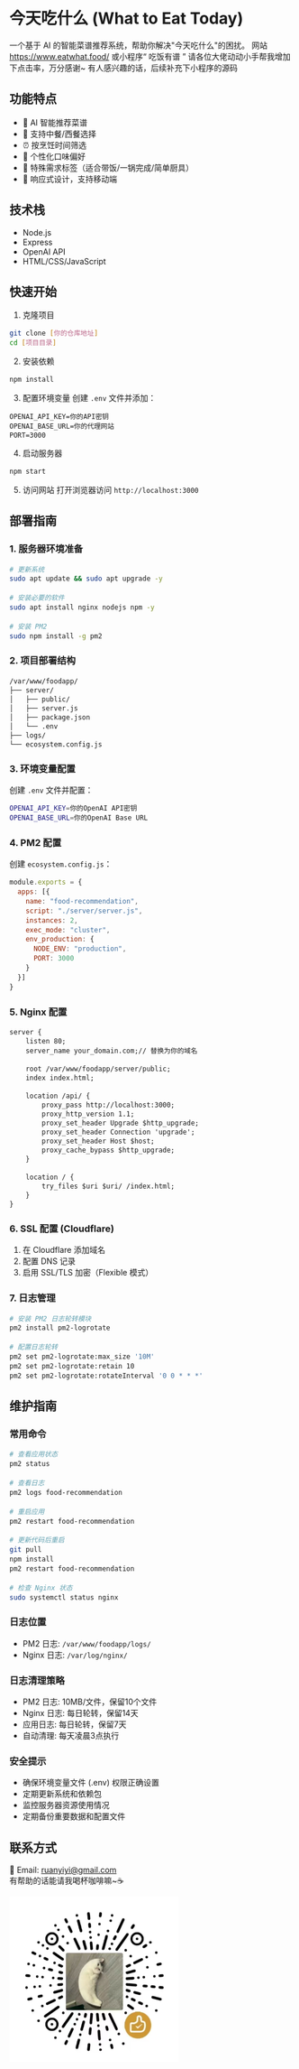 # 今天吃什么 (What to Eat Today)

一个基于 AI 的智能菜谱推荐系统，帮助你解决"今天吃什么"的困扰。 网站 https://www.eatwhat.food/ 或小程序“ 吃饭有谱 ” 请各位大佬动动小手帮我增加下点击率，万分感谢~ 有人感兴趣的话，后续补充下小程序的源码
## 功能特点

- 🤖 AI 智能推荐菜谱
- 🥘 支持中餐/西餐选择
- ⏰ 按烹饪时间筛选
- 🍜 个性化口味偏好
- 🍱 特殊需求标签（适合带饭/一锅完成/简单厨具）
- 📱 响应式设计，支持移动端

## 技术栈

- Node.js
- Express
- OpenAI API
- HTML/CSS/JavaScript

## 快速开始

1. 克隆项目
```bash
git clone [你的仓库地址]
cd [项目目录]
```

2. 安装依赖
```bash
npm install
```

3. 配置环境变量
创建 `.env` 文件并添加：
```
OPENAI_API_KEY=你的API密钥
OPENAI_BASE_URL=你的代理网站
PORT=3000
```

4. 启动服务器
```bash
npm start
```

5. 访问网站
打开浏览器访问 `http://localhost:3000`

## 部署指南

### 1. 服务器环境准备
```bash
# 更新系统
sudo apt update && sudo apt upgrade -y

# 安装必要的软件
sudo apt install nginx nodejs npm -y

# 安装 PM2
sudo npm install -g pm2
```

### 2. 项目部署结构
```
/var/www/foodapp/
├── server/
│   ├── public/
│   ├── server.js
│   ├── package.json
│   └── .env
├── logs/
└── ecosystem.config.js
```

### 3. 环境变量配置
创建 `.env` 文件并配置：
```bash
OPENAI_API_KEY=你的OpenAI API密钥
OPENAI_BASE_URL=你的OpenAI Base URL
```

### 4. PM2 配置
创建 `ecosystem.config.js`：
```javascript
module.exports = {
  apps: [{
    name: "food-recommendation",
    script: "./server/server.js",
    instances: 2,
    exec_mode: "cluster",
    env_production: {
      NODE_ENV: "production",
      PORT: 3000
    }
  }]
}
```

### 5. Nginx 配置
```nginx
server {
    listen 80;
    server_name your_domain.com;// 替换为你的域名
    
    root /var/www/foodapp/server/public;
    index index.html;

    location /api/ {
        proxy_pass http://localhost:3000;
        proxy_http_version 1.1;
        proxy_set_header Upgrade $http_upgrade;
        proxy_set_header Connection 'upgrade';
        proxy_set_header Host $host;
        proxy_cache_bypass $http_upgrade;
    }

    location / {
        try_files $uri $uri/ /index.html;
    }
}
```

### 6. SSL 配置 (Cloudflare)
1. 在 Cloudflare 添加域名
2. 配置 DNS 记录
3. 启用 SSL/TLS 加密（Flexible 模式）

### 7. 日志管理
```bash
# 安装 PM2 日志轮转模块
pm2 install pm2-logrotate

# 配置日志轮转
pm2 set pm2-logrotate:max_size '10M'
pm2 set pm2-logrotate:retain 10
pm2 set pm2-logrotate:rotateInterval '0 0 * * *'
```

## 维护指南

### 常用命令
```bash
# 查看应用状态
pm2 status

# 查看日志
pm2 logs food-recommendation

# 重启应用
pm2 restart food-recommendation

# 更新代码后重启
git pull
npm install
pm2 restart food-recommendation

# 检查 Nginx 状态
sudo systemctl status nginx
```

### 日志位置
- PM2 日志: `/var/www/foodapp/logs/`
- Nginx 日志: `/var/log/nginx/`

### 日志清理策略
- PM2 日志: 10MB/文件，保留10个文件
- Nginx 日志: 每日轮转，保留14天
- 应用日志: 每日轮转，保留7天
- 自动清理: 每天凌晨3点执行

### 安全提示
- 确保环境变量文件 (.env) 权限正确设置
- 定期更新系统和依赖包
- 监控服务器资源使用情况
- 定期备份重要数据和配置文件

## 联系方式

📧 Email: ruanyiyi@gmail.com  
有帮助的话能请我喝杯咖啡嘛~☕️ 

<img src="public/1.jpg" width="300" alt="微信收款码">
